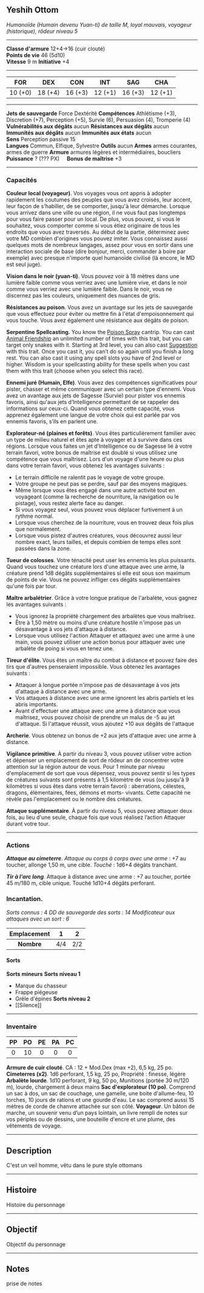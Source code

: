 ## Yeshih Ottom
*Humanoïde (Humain devenu Yuan-ti) de taille M, loyal mauvais, voyageur (historique), rôdeur niveau 5*
___
**Classe d'armure** 12+4->16 (cuir clouté)  
**Points de vie** 46 (5d10)  
**Vitesse** 9 m
**Initiative** +4
___

| FOR     | DEX     | CON     | INT     | SAG     | CHA     |
| ------- | ------- | ------- | ------- | ------- | ------- |
| 10 (+0) | 18 (+4) | 16 (+3) | 12 (+1) | 16 (+3) | 12 (+1) |
___
**Jets de sauvegarde** Force Dextérité
**Compétences** Athlétisme (+3), Discretion (+7), Perception (+5), Survie (6), Persuasion (4), Tromperie (4)
**Vulnérabilités aux dégâts** aucun
**Résistances aux dégâts** aucun
**Immunités aux dégâts** aucun
**Immunités aux états** aucun  
**Sens**  Perception passive 15  
**Langues** Commun, Elfique, Sylvestre
**Outils** aucun
**Armes** armes courantes, armes de guerre
**Armure** armures légères et intermédiaires, boucliers
**Puissance** ? (??? PX)     **Bonus de maîtrise** +3  
___
### Capacités
**Couleur local (voyageur)**. Vos voyages vous ont appris à adopter rapidement les coutumes des peuples que vous avez croisés, leur accent, leur façon de s'habiller, de se comporter, jusqu'à leur démarche. Lorsque vous arrivez dans une ville ou une région, il ne vous faut pas longtemps pour vous faire passer pour un local. De plus, vous pouvez, si vous le souhaitez, vous comporter comme si vous étiez originaire de tous les endroits que vous avez traversés. Au début de la partie, déterminez avec votre MD combien d'origines vous pouvez imiter. Vous connaissez aussi quelques mots de nombreux langages, assez pour vous en sortir dans une interaction sociale de base (dire bonjour, merci, commander à boire par exemple) avec presque n'importe quel humanoïde civilisé (là encore, le MD est seul juge).

**Vision dans le noir (yuan-ti)**. Vous pouvez voir à 18 mètres dans une lumière faible comme vous verriez avec une lumière vive, et dans le noir comme vous verriez avec une lumière faible. Dans le noir, vous ne discernez pas les couleurs, uniquement des nuances de gris.

**Résistances au poison**.
Vous avez un avantage sur les jets de sauvegarde que vous effectuez pour éviter ou mettre fin à l'état d'empoisonnement qui vous touche. Vous avez également une résistance aux dégâts de poison.

**Serpentine Spellcasting.** You know the [Poison Spray](http://dnd5e.wikidot.com/spell:poison-spray) cantrip. You can cast [Animal Friendship](http://dnd5e.wikidot.com/spell:animal-friendship) an unlimited number of times with this trait, but you can target only snakes with it. Starting at 3rd level, you can also cast [Suggestion](http://dnd5e.wikidot.com/spell:suggestion) with this trait. Once you cast it, you can’t do so again until you finish a long rest. You can also cast it using any spell slots you have of 2nd level or higher. Wisdom is your spellcasting ability for these spells when you cast them with this trait (choose when you select this race).

**Ennemi juré (Humain, Elfe)**. Vous avez des compétences significatives pour pister, chasser et même communiquer avec un certain type d'ennemi. Vous avez un avantage aux jets de Sagesse (Survie) pour pister vos ennemis favoris, ainsi qu'aux jets d’Intelligence permettant de se rappeler des informations sur ceux-ci. Quand vous obtenez cette capacité, vous apprenez également une langue de votre choix qui est parlée par vos ennemis favoris, s’ils en parlent une.

**Explorateur-né (plaines et forêts)**. Vous êtes particulièrement familier avec un type de milieu naturel et êtes apte à voyager et à survivre dans ces régions. Lorsque vous faites un jet d’Intelligence ou de Sagesse lié à votre terrain favori, votre bonus de maîtrise est doublé si vous utilisez une compétence que vous maîtrisez.
Lors d'un voyage d'une heure ou plus dans votre terrain favori, vous obtenez les avantages suivants : 
- Le terrain difficile ne ralentit pas le voyage de votre groupe. 
- Votre groupe ne peut pas se perdre, sauf par des moyens magiques. 
- Même lorsque vous êtes engagé dans une autre activité tout en voyageant (comme la recherche de nourriture, la navigation ou le pistage), vous restez alerte face au danger. 
- Si vous voyagez seul, vous pouvez vous déplacer furtivement à un rythme normal. 
- Lorsque vous cherchez de la nourriture, vous en trouvez deux fois plus que normalement. 
- Lorsque vous pistez d'autres créatures, vous découvrez aussi leur nombre exact, leurs tailles, et depuis combien de temps elles sont passées dans la zone.

**Tueur de colosses**. Votre ténacité peut user les ennemis les plus puissants. Quand vous touchez une créature lors d'une attaque avec une arme, la créature prend 1d8 dégâts supplémentaires si elle est sous son maximum de points de vie. Vous ne pouvez infliger ces dégâts supplémentaires qu'une fois par tour.

**Maître arbalétrier**. Grâce à votre longue pratique de l'arbalète, vous gagnez les avantages suivants : 
- Vous ignorez la propriété chargement des arbalètes que vous maîtrisez. 
- Être à 1,50 mètre ou moins d'une créature hostile n'impose pas un désavantage à vos jets d'attaque à distance. 
- Lorsque vous utilisez l'action Attaquer et attaquez avec une arme à une main, vous pouvez utiliser une action bonus pour attaquer avec une arbalète de poing si vous en tenez une.

**Tireur d'élite**. Vous êtes un maître du combat à distance et pouvez faire des tirs que d'autres penseraient impossible. Vous obtenez les avantages suivants : 
- Attaquer à longue portée n'impose pas de désavantage à vos jets d'attaque à distance avec une arme. 
- Vos attaques à distance avec une arme ignorent les abris partiels et les abris importants. 
- Avant d'effectuer une attaque avec une arme à distance que vous maîtrisez, vous pouvez choisir de prendre un malus de -5 au jet d'attaque. Si l'attaque réussit, vous ajoutez +10 aux dégâts de l'attaque

**Archerie**. Vous obtenez un bonus de +2 aux jets d'attaque avec une arme à distance.

**Vigilance primitive**. À partir du niveau 3, vous pouvez utiliser votre action et dépenser un emplacement de sort de rôdeur an de concentrer votre attention sur la région autour de vous. Pour 1 minute par niveau d'emplacement de sort que vous dépensez, vous pouvez sentir si les types de créatures suivants sont présents à 1,5 kilomètre de vous (ou jusqu'à 9 kilomètres si vous êtes dans votre terrain favori) : aberrations, célestes, dragons, élémentaires, fées, démons et morts- vivants. Cette capacité ne révèle pas l'emplacement ou le nombre des créatures.

**Attaque supplémentaire**. À partir du niveau 5, vous pouvez attaquer deux fois, au lieu d'une seule, chaque fois que vous réalisez l’action Attaquer durant votre tour.

****
### Actions
***Attaque au cimeterre***. *Attaque au corps à corps avec une arme* : +7 au toucher, allonge 1,50 m, une cible. *Touché* : 1d6+4 dégâts tranchant.  

***Tir à l'arc long***. Attaque à distance avec une arme : +7 au toucher, portée 45 m/180 m, cible unique. Touché 1d10+4 dégâts perforant.

### Incantation.
*Sorts connus :* 4
*DD de sauvegarde des sorts : 14*
*Modificateur aux attaques avec un sort : 6*

| Emplacement |  1  |  2  |
| :---------: | :-: | :-: |
| **Nombre**  | 4/4 | 2/2 |
#### Sorts
**Sorts mineurs**
**Sorts niveau 1**
- Marque du chasseur
- Frappe piégeuse
- Grêle d'épines
**Sorts niveau 2**
- [[Silence]]
___
### Inventaire
| PP  | PO  | PE  | PA  | PC  |
| :-: | :-: | :-: | :-: | :-: |
|  0  | 10  |  0  |  0  |  0  |

**Armure de cuir clouté**. CA : 12 + Mod.Dex (max +2), 6,5 kg, 25 po.
**Cimeterres (x2)**. 1d6 perforant, 1,5 kg, 25 po, Propriété : finesse, légère
**Arbalète lourde**. 1d10 perforant, 9 kg, 50 po, Munitions (portée 30 m/120 m), lourde, chargement à deux mains
**Sac d'explorateur (10 po)**. Comprend un sac à dos, un sac de couchage, une gamelle, une boite d'allume-feu, 10 torches, 10 jours de rations et une gourde d'eau. Le sac comprend aussi 15 mètres de corde de chanvre attachée sur son côté.
**Voyageur**. Un bâton de marche, un souvenir venu d’un pays lointain, un livre rempli de notes sur vos périples ou de dessins, une bouteille d'encre et une plume, des vêtements de voyage.
___
## Description
C'est un veil homme, vêtu dans le pure style ottomans
___
## Histoire
Histoire du personnage
___
## Objectif
Objectif du personnage
___
## Notes
prise de notes